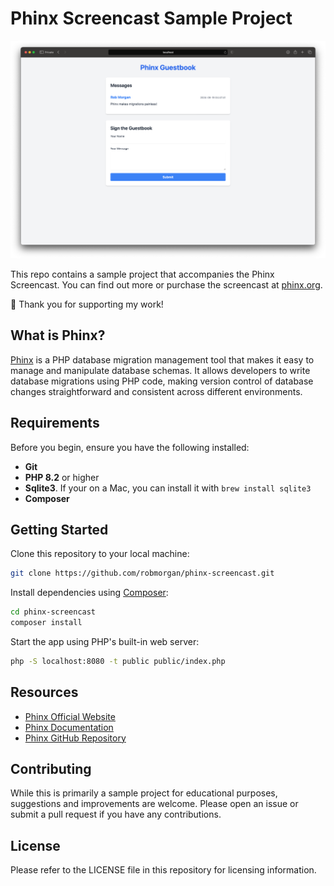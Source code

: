 # Phinx Screencast Sample Project

![Phinx Screencast](/_docs/phinx-screencast.png)

This repo contains a sample project that accompanies the Phinx Screencast. You can find out more or purchase the
screencast at [phinx.org](http://phinx.org).

🙏 Thank you for supporting my work!

## What is Phinx?

[Phinx](http://phinx.org) is a PHP database migration management tool that makes it easy to manage and manipulate
database schemas. It allows developers to write database migrations using PHP code, making version control of database
changes straightforward and consistent across different environments.

## Requirements

Before you begin, ensure you have the following installed:

- **Git**
- **PHP 8.2** or higher
- **Sqlite3**. If your on a Mac, you can install it with `brew install sqlite3`
- **Composer**

## Getting Started

Clone this repository to your local machine:

```bash
git clone https://github.com/robmorgan/phinx-screencast.git
```

Install dependencies using [Composer](https://getcomposer.org):

```bash
cd phinx-screencast
composer install
```

Start the app using PHP's built-in web server:

```bash
php -S localhost:8080 -t public public/index.php
```

## Resources

- [Phinx Official Website](http://phinx.org)
- [Phinx Documentation](http://docs.phinx.org)
- [Phinx GitHub Repository](https://github.com/cakephp/phinx)

## Contributing

While this is primarily a sample project for educational purposes, suggestions and improvements are welcome. Please
open an issue or submit a pull request if you have any contributions.

## License

Please refer to the LICENSE file in this repository for licensing information.
